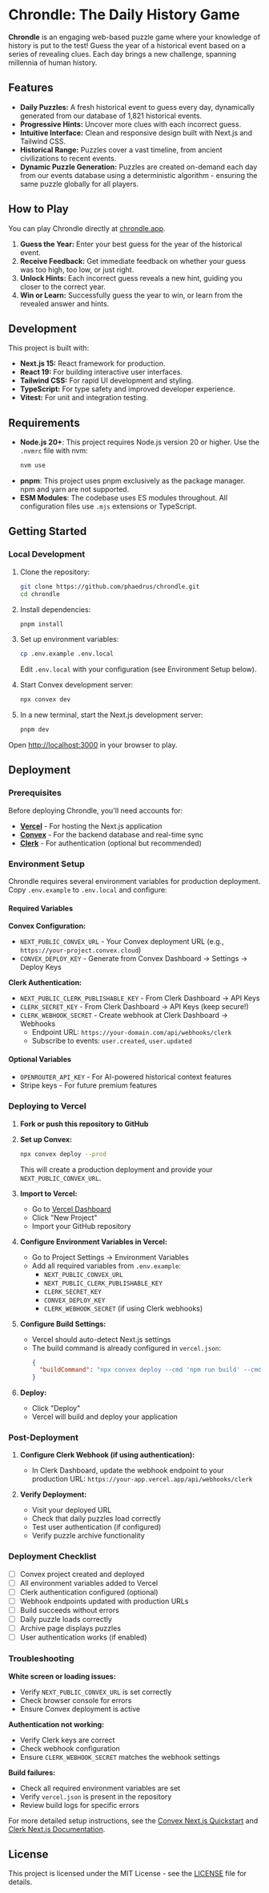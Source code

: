 # Chrondle: The Daily History Game

**Chrondle** is an engaging web-based puzzle game where your knowledge of history is put to the test! Guess the year of a historical event based on a series of revealing clues. Each day brings a new challenge, spanning millennia of human history.

## Features

- **Daily Puzzles:** A fresh historical event to guess every day, dynamically generated from our database of 1,821 historical events.
- **Progressive Hints:** Uncover more clues with each incorrect guess.
- **Intuitive Interface:** Clean and responsive design built with Next.js and Tailwind CSS.
- **Historical Range:** Puzzles cover a vast timeline, from ancient civilizations to recent events.
- **Dynamic Puzzle Generation:** Puzzles are created on-demand each day from our events database using a deterministic algorithm - ensuring the same puzzle globally for all players.

## How to Play

You can play Chrondle directly at [chrondle.app](https://chrondle.app).

1.  **Guess the Year:** Enter your best guess for the year of the historical event.
2.  **Receive Feedback:** Get immediate feedback on whether your guess was too high, too low, or just right.
3.  **Unlock Hints:** Each incorrect guess reveals a new hint, guiding you closer to the correct year.
4.  **Win or Learn:** Successfully guess the year to win, or learn from the revealed answer and hints.

## Development

This project is built with:

- **Next.js 15:** React framework for production.
- **React 19:** For building interactive user interfaces.
- **Tailwind CSS:** For rapid UI development and styling.
- **TypeScript:** For type safety and improved developer experience.
- **Vitest:** For unit and integration testing.

## Requirements

- **Node.js 20+**: This project requires Node.js version 20 or higher. Use the `.nvmrc` file with nvm:
  ```bash
  nvm use
  ```
- **pnpm**: This project uses pnpm exclusively as the package manager. npm and yarn are not supported.
- **ESM Modules**: The codebase uses ES modules throughout. All configuration files use `.mjs` extensions or TypeScript.

## Getting Started

### Local Development

1.  Clone the repository:

    ```bash
    git clone https://github.com/phaedrus/chrondle.git
    cd chrondle
    ```

2.  Install dependencies:

    ```bash
    pnpm install
    ```

3.  Set up environment variables:

    ```bash
    cp .env.example .env.local
    ```

    Edit `.env.local` with your configuration (see Environment Setup below).

4.  Start Convex development server:

    ```bash
    npx convex dev
    ```

5.  In a new terminal, start the Next.js development server:
    ```bash
    pnpm dev
    ```

Open [http://localhost:3000](http://localhost:3000) in your browser to play.

## Deployment

### Prerequisites

Before deploying Chrondle, you'll need accounts for:

- **[Vercel](https://vercel.com)** - For hosting the Next.js application
- **[Convex](https://convex.dev)** - For the backend database and real-time sync
- **[Clerk](https://clerk.com)** - For authentication (optional but recommended)

### Environment Setup

Chrondle requires several environment variables for production deployment. Copy `.env.example` to `.env.local` and configure:

#### Required Variables

**Convex Configuration:**

- `NEXT_PUBLIC_CONVEX_URL` - Your Convex deployment URL (e.g., `https://your-project.convex.cloud`)
- `CONVEX_DEPLOY_KEY` - Generate from Convex Dashboard → Settings → Deploy Keys

**Clerk Authentication:**

- `NEXT_PUBLIC_CLERK_PUBLISHABLE_KEY` - From Clerk Dashboard → API Keys
- `CLERK_SECRET_KEY` - From Clerk Dashboard → API Keys (keep secure!)
- `CLERK_WEBHOOK_SECRET` - Create webhook at Clerk Dashboard → Webhooks
  - Endpoint URL: `https://your-domain.com/api/webhooks/clerk`
  - Subscribe to events: `user.created`, `user.updated`

#### Optional Variables

- `OPENROUTER_API_KEY` - For AI-powered historical context features
- Stripe keys - For future premium features

### Deploying to Vercel

1. **Fork or push this repository to GitHub**

2. **Set up Convex:**

   ```bash
   npx convex deploy --prod
   ```

   This will create a production deployment and provide your `NEXT_PUBLIC_CONVEX_URL`.

3. **Import to Vercel:**

   - Go to [Vercel Dashboard](https://vercel.com/dashboard)
   - Click "New Project"
   - Import your GitHub repository

4. **Configure Environment Variables in Vercel:**

   - Go to Project Settings → Environment Variables
   - Add all required variables from `.env.example`:
     - `NEXT_PUBLIC_CONVEX_URL`
     - `NEXT_PUBLIC_CLERK_PUBLISHABLE_KEY`
     - `CLERK_SECRET_KEY`
     - `CONVEX_DEPLOY_KEY`
     - `CLERK_WEBHOOK_SECRET` (if using Clerk webhooks)

5. **Configure Build Settings:**

   - Vercel should auto-detect Next.js settings
   - The build command is already configured in `vercel.json`:
     ```json
     {
       "buildCommand": "npx convex deploy --cmd 'npm run build' --cmd-url-env-var-name NEXT_PUBLIC_CONVEX_URL"
     }
     ```

6. **Deploy:**
   - Click "Deploy"
   - Vercel will build and deploy your application

### Post-Deployment

1. **Configure Clerk Webhook (if using authentication):**

   - In Clerk Dashboard, update the webhook endpoint to your production URL:
     `https://your-app.vercel.app/api/webhooks/clerk`

2. **Verify Deployment:**
   - Visit your deployed URL
   - Check that daily puzzles load correctly
   - Test user authentication (if configured)
   - Verify puzzle archive functionality

### Deployment Checklist

- [ ] Convex project created and deployed
- [ ] All environment variables added to Vercel
- [ ] Clerk authentication configured (optional)
- [ ] Webhook endpoints updated with production URLs
- [ ] Build succeeds without errors
- [ ] Daily puzzle loads correctly
- [ ] Archive page displays puzzles
- [ ] User authentication works (if enabled)

### Troubleshooting

**White screen or loading issues:**

- Verify `NEXT_PUBLIC_CONVEX_URL` is set correctly
- Check browser console for errors
- Ensure Convex deployment is active

**Authentication not working:**

- Verify Clerk keys are correct
- Check webhook configuration
- Ensure `CLERK_WEBHOOK_SECRET` matches the webhook settings

**Build failures:**

- Check all required environment variables are set
- Verify `vercel.json` is present in the repository
- Review build logs for specific errors

For more detailed setup instructions, see the [Convex Next.js Quickstart](https://docs.convex.dev/quickstart/nextjs) and [Clerk Next.js Documentation](https://clerk.com/docs/quickstarts/nextjs).

## License

This project is licensed under the MIT License - see the [LICENSE](LICENSE) file for details.
